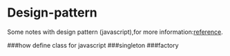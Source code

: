 # Design-pattern
Some notes with design pattern (javascript),for more information:[reference](http://www.oschina.net/translate/learning-javascript-design-patterns).

###how define class for javascript
###singleton
###factory

